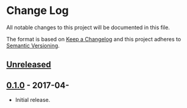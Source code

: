 # Change Log
All notable changes to this project will be documented in this file.

The format is based on [Keep a Changelog](http://keepachangelog.com/)
and this project adheres to [Semantic Versioning](http://semver.org/).

## [Unreleased]

## [0.1.0] - 2017-04-
  * Initial release.

[Unreleased]: https:///github.com/pascalduez/stylelint-config-gandi/compare/0.1.0...HEAD
[0.1.0]: https:///github.com/pascalduez/stylelint-config-gandi/tags/0.1.0
